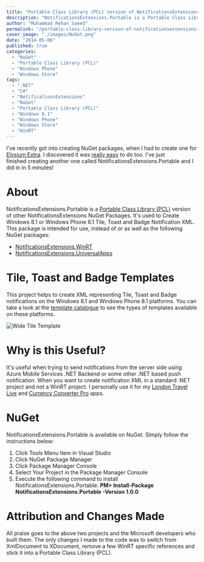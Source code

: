 ```yaml
---
title: "Portable Class Library (PCL) version of NotificationsExtensions NuGet package"
description: "NotificationsExtensions.Portable is a Portable Class Library (PCL) used to Create Windows 8.1 or Windows Phone 8.1 Tile, Toast and Badge Notification XML."
author: "Muhammad Rehan Saeed"
permalink: "/portable-class-library-version-of-notificationsextensions-nuget-package/"
cover_image: "./images/NuGet.png"
date: "2014-05-06"
published: true
categories:
  - "NuGet"
  - "Portable Class Library (PCL)"
  - "Windows Phone"
  - "Windows Store"
tags:
  - ".NET"
  - "C#"
  - "NotificationsExtensions"
  - "NuGet"
  - "Portable Class Library (PCL)"
  - "Windows 8.1"
  - "Windows Phone"
  - "Windows Store"
  - "WinRT"
---
```


I've recently got into creating NuGet packages, when I had to create one for [Elysium Extra](rehansaeed.co.uk/wpf-metro-part4-elysium-extra). I discovered it was [really easy](http://docs.nuget.org/docs/creating-packages/using-a-gui-to-build-packages) to do too. I've just finished creating another one called NotificationsExtensions.Portable and I did in in 5 minutes!

# About

NotificationsExtensions.Portable is a [Portable Class Library (PCL)](http://msdn.microsoft.com/en-us/library/gg597391%28v=vs.110%29.aspx) version of other NotificationsExtensions NuGet Packages. It's used to Create Windows 8.1 or Windows Phone 8.1 Tile, Toast and Badge Notification XML. This package is intended for use, instead of or as well as the following NuGet packages:

- [NotificationsExtensions.WinRT](https://www.nuget.org/packages/NotificationsExtensions.WinRT)
- [NotificationsExtensions.UniversalApps](https://www.nuget.org/packages/NotificationsExtensions.UniversalApps)

# Tile, Toast and Badge Templates

This project helps to create XML representing Tile, Toast and Badge notifications on the Windows 8.1 and Windows Phone 8.1 platforms. You can take a look at the [template catalogue](http://msdn.microsoft.com/en-us/library/windows/apps/Hh761491.aspx) to see the types of templates available on these platforms.

![Wide Tile Template](./images/Tiles.png)

# Why is this Useful?

It's useful when trying to send notifications from the server side using Azure Mobile Services .NET Backend or some other .NET based push notification. When you want to create notification XML in a standard .NET project and not a WinRT project. I personally use it for my [London Travel Live](http://apps.microsoft.com/windows/en-gb/app/london-travel-live/2916d32f-2ca3-4325-adc0-c62b44306fae) and [Currency Converter Pro](http://apps.microsoft.com/windows/en-gb/app/currency-converter-pro/32863ebf-c907-4806-a2dd-864fb4b573da) apps.

# NuGet

NotificationsExtensions.Portable is available on NuGet. Simply follow the instructions below:

1. Click Tools Menu Item in Visual Studio
2. Click NuGet Package Manager
3. Click Package Manager Console
4. Select Your Project in the Package Manager Console
5. Execute the following command to install NotificationsExtensions.Portable: **PM> Install-Package NotificationsExtensions.Portable -Version 1.0.0**

# Attribution and Changes Made

All praise goes to the above two projects and the Microsoft developers who built them. The only changes I made to the code was to switch from XmlDocument to XDocument, remove a few WinRT specific references and stick it into a Portable Class Library (PCL).
